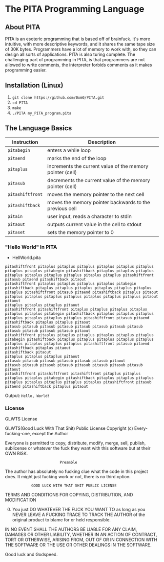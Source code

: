 # The PITA Programming Language 

## About PITA
PITA is an esoteric programming that is based off of brainfuck. It's more intuitive, with more descriptive keywords, and it shares the same tape size of 30K bytes. Programmers have a lot of memory to work with, so they can design all sorts of applications. PITA is also turing complete. The challenging part of programming in PITA, is that programmers are not allowed to write comments, the interpreter forbids comments as it makes programming easier.<br/>

## Installation (Linux)
1. ``git clone https://github.com/0xm0/PITA.git``<br/>
2. ``cd PITA``<br/>
3. ``make``<br/>
4. ``./PITA my_PITA_program.pita``<br/>

## The Language Basics
| Instruction | Description |
| --- | --- |
| `pitabegin` | enters a while loop |
| `pitaend` | marks the end of the loop |
| `pitaplus` | increments the current value of the memory pointer (cell)|
| `pitasub` | decrements the current value of the memory pointer (cell) |
| `pitashiftfront` | moves the memory pointer to the next cell |
| `pitashiftback` | moves the memory pointer backwards to the previous cell|
| `pitain` | user input, reads a character to stdin |
| `pitaout` | outputs current value in the cell to stdout |
| `pitaset` | sets the memory pointer to 0 |

### "Hello World" In PITA
- HellWorld.pita <br/>
```
pitashiftfront pitaplus pitaplus pitaplus pitaplus pitaplus pitaplus pitaplus pitaplus pitabegin pitashiftback pitaplus pitaplus pitaplus pitaplus pitaplus pitaplus pitaplus pitaplus pitaplus pitashiftfront pitasub pitaend pitashiftback pitaout
pitashiftfront pitaplus pitaplus pitaplus pitaplus pitabegin pitashiftback pitaplus pitaplus pitaplus pitaplus pitaplus pitaplus pitaplus pitashiftfront pitasub pitaend pitashiftback pitaplus pitaout
pitaplus pitaplus pitaplus pitaplus pitaplus pitaplus pitaplus pitaout pitaout
pitaplus pitaplus pitaplus pitaout
pitashiftfront pitashiftfront pitaplus pitaplus pitaplus pitaplus pitaplus pitaplus pitabegin pitashiftback pitaplus pitaplus pitaplus pitaplus pitaplus pitaplus pitaplus pitashiftfront pitasub pitaend pitashiftback pitaplus pitaplus pitaout
pitasub pitasub pitasub pitasub pitasub pitasub pitasub pitasub pitasub pitasub pitasub pitasub pitaout
pitashiftfront pitaplus pitaplus pitaplus pitaplus pitaplus pitaplus pitabegin pitashiftback pitaplus pitaplus pitaplus pitaplus pitaplus pitaplus pitaplus pitaplus pitaplus pitashiftfront pitasub pitaend pitashiftback pitaplus pitaout
pitashiftback pitaout
pitaplus pitaplus pitaplus pitaout
pitasub pitasub pitasub pitasub pitasub pitasub pitaout
pitasub pitasub pitasub pitasub pitasub pitasub pitasub pitasub pitaout
pitashiftfront pitashiftfront pitashiftfront pitaplus pitaplus pitaplus pitaplus pitabegin pitashiftback pitaplus pitaplus pitaplus pitaplus pitaplus pitaplus pitaplus pitaplus pitashiftfront pitasub pitaend pitashiftback pitaplus pitaout
```
Output: ``Hello, World!``<br/>

### License
GLWTS License <br/>

  GLWTS(Good Luck With That Shit) Public License
            Copyright (c) Every-fucking-one, except the Author

Everyone is permitted to copy, distribute, modify, merge, sell, publish,
sublicense or whatever the fuck they want with this software but at their
OWN RISK.

                             Preamble

The author has absolutely no fucking clue what the code in this project
does. It might just fucking work or not, there is no third option.


                GOOD LUCK WITH THAT SHIT PUBLIC LICENSE
   TERMS AND CONDITIONS FOR COPYING, DISTRIBUTION, AND MODIFICATION

  0. You just DO WHATEVER THE FUCK YOU WANT TO as long as you NEVER LEAVE
A FUCKING TRACE TO TRACK THE AUTHOR of the original product to blame for
or held responsible.

IN NO EVENT SHALL THE AUTHORS BE LIABLE FOR ANY CLAIM, DAMAGES OR OTHER
LIABILITY, WHETHER IN AN ACTION OF CONTRACT, TORT OR OTHERWISE, ARISING
FROM, OUT OF OR IN CONNECTION WITH THE SOFTWARE OR THE USE OR OTHER
DEALINGS IN THE SOFTWARE.

Good luck and Godspeed.
